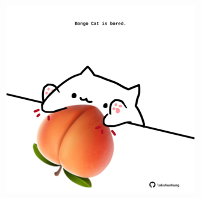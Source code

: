 <!-- built at 29/10/2023, 01:24:31 UTC -->
<p align="center">
  <img width="500" height="500" src="./ReadmeImage.svg">
</p>
